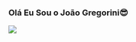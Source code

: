 
### Olá Eu Sou o João Gregorini😎
<picture>
<source
  srcset="https://github-readme-stats.vercel.app/api?username=jvg21&show_icons=true&theme=dark&rank_icon=github"
  media="(prefers-color-scheme: dark)"
/>
<source
  srcset="https://github-readme-stats.vercel.app/api?username=jvg21&show_icons=true&rank_icon=github"
  media="(prefers-color-scheme: light), (prefers-color-scheme: no-preference)"
/>
<img src="https://github-readme-stats.vercel.app/api?username=jvg21&show_icons=true&rank_icon=github" />
</picture>

<div style="display:inline block"><br/>


</div>
